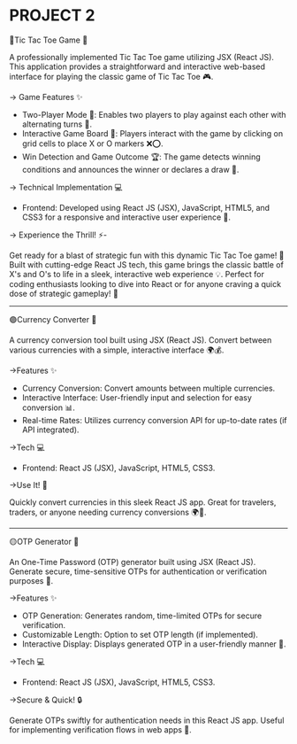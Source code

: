 # PROJECT 2
🔴Tic Tac Toe Game 🚀

A professionally implemented Tic Tac Toe game utilizing JSX (React JS). This application provides a straightforward and interactive web-based interface for playing the classic game of Tic Tac Toe 🎮.

-> Game Features ✨
- Two-Player Mode 👥: Enables two players to play against each other with alternating turns 🔄.
- Interactive Game Board 📱: Players interact with the game by clicking on grid cells to place X or O markers ❌⭕.
- Win Detection and Game Outcome 🏆: The game detects winning conditions and announces the winner or declares a draw 🤝.

 -> Technical Implementation 💻
- Frontend: Developed using React JS (JSX), JavaScript, HTML5, and CSS3 for a responsive and interactive user experience 🌈.

-> Experience the Thrill! ⚡-

Get ready for a blast of strategic fun with this dynamic Tic Tac Toe game! 🚀 Built with cutting-edge React JS tech, this game brings the classic battle of X's and O's to life in a sleek, interactive web experience 💡. Perfect for coding enthusiasts looking to dive into React or for anyone craving a quick dose of strategic gameplay! 🎯


---

🟣Currency Converter 🚀


A currency conversion tool built using JSX (React JS). Convert between various currencies with a simple, interactive interface 🌍💰.

->Features ✨
- Currency Conversion: Convert amounts between multiple currencies.
- Interactive Interface: User-friendly input and selection for easy conversion 📊.
- Real-time Rates: Utilizes currency conversion API for up-to-date rates (if API integrated).

->Tech 💻
- Frontend: React JS (JSX), JavaScript, HTML5, CSS3.

->Use It! 🌈

Quickly convert currencies in this sleek React JS app. Great for travelers, traders, or anyone needing currency conversions 🌍💱.


---


🟡OTP Generator 🚀

An One-Time Password (OTP) generator built using JSX (React JS). Generate secure, time-sensitive OTPs for authentication or verification purposes 🔐.

->Features ✨

- OTP Generation: Generates random, time-limited OTPs for secure verification.
- Customizable Length: Option to set OTP length (if implemented).
- Interactive Display: Displays generated OTP in a user-friendly manner 📱.

->Tech 💻

- Frontend: React JS (JSX), JavaScript, HTML5, CSS3.

->Secure & Quick! 🔒

Generate OTPs swiftly for authentication needs in this React JS app. Useful for implementing verification flows in web apps 📲.

